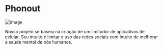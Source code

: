 # Phonout
![image](https://github.com/user-attachments/assets/838535b2-1841-4714-8d1c-32ae963433b5)


Nosso projeto se baseia na criação de um limitador de aplicativos de celular. Seu intuito é limitar o uso das redes sociais com intuito de melhorar a saúde mental de nós humanos.
